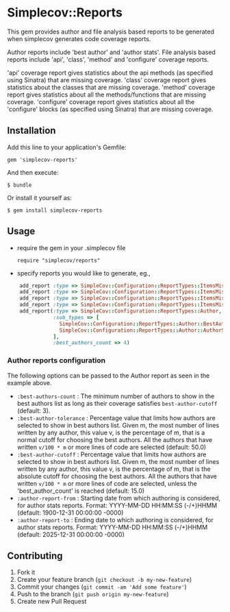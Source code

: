 # Simplecov::Reports

This gem provides author and file analysis based reports to be generated when simplecov generates code
coverage reports.

Author reports include 'best author' and 'author stats'. File analysis based reports include 'api', 'class',
'method' and 'configure' coverage reports.

'api' coverage report gives statistics about the api methods (as specified using Sinatra) that are missing
coverage. 'class' coverage report gives statistics about the classes that are missing coverage. 'method'
coverage report gives statistics about all the methods/functions that are missing coverage. 'configure'
coverage report gives statistics about all the 'configure' blocks (as specified using Sinatra) that are
missing coverage.

## Installation

Add this line to your application's Gemfile:

    gem 'simplecov-reports'

And then execute:

    $ bundle

Or install it yourself as:

    $ gem install simplecov-reports

## Usage

* require the gem in your .simplecov file
  
    `require "simplecov/reports"`

* specify reports you would like to generate, eg.,

```ruby
    add_report :type => SimpleCov::Configuration::ReportTypes::ItemsMissingCoverage::Api
    add_report :type => SimpleCov::Configuration::ReportTypes::ItemsMissingCoverage::Class
    add_report :type => SimpleCov::Configuration::ReportTypes::ItemsMissingCoverage::Method
    add_report :type => SimpleCov::Configuration::ReportTypes::ItemsMissingCoverage::Configure
    add_report(:type => SimpleCov::Configuration::ReportTypes::Author,
               :sub_types => [
                 SimpleCov::Configuration::ReportTypes::Author::BestAuthor,
                 SimpleCov::Configuration::ReportTypes::Author::AuthorStats
               ],
               :best_authors_count => 4)
```

### Author reports configuration

The following options can be passed to the Author report as seen in the example above.

* `:best-authors-count` :   The minimum number of authors to show in the best authors list as long as their coverage satisfies `best-author-cutoff` (default: 3).
* `:best-author-tolerance` :   Percentage value that limits how authors are selected to show in best authors list. Given m, the most number of lines written by any author, this value v, is the percentage of m, that is a normal cutoff for choosing the best authors. All the authors that have written `v/100 * m` or more lines of code are selected (default: 50.0)  
* `:best-author-cutoff` :   Percentage value that limits how authors are selected to show in best authors list. Given m, the most number of lines written by any author, this value v, is the percentage of m, that is the absolute cutoff for choosing the best authors. All the authors that have written `v/100 * m` or more lines of code are selected, unless the 'best_author_count' is reached (default: 15.0)  
* `:author-report-from` :   Starting date from which authoring is considered, for author stats reports. Format: YYYY-MM-DD HH:MM:SS (-/+)HHMM (default: 1900-12-31 00:00:00 -0000)  
* `:author-report-to` :   Ending date to which authoring is considered, for author stats reports. Format: YYYY-MM-DD HH:MM:SS (-/+)HHMM (default: 2025-12-31 00:00:00 -0000)  

## Contributing

1. Fork it
2. Create your feature branch (`git checkout -b my-new-feature`)
3. Commit your changes (`git commit -am 'Add some feature'`)
4. Push to the branch (`git push origin my-new-feature`)
5. Create new Pull Request
